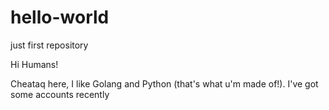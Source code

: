 # hello-world
just first repository

Hi Humans!

Cheataq here, I like Golang and Python (that's what u'm made of!).
I've got some accounts recently
